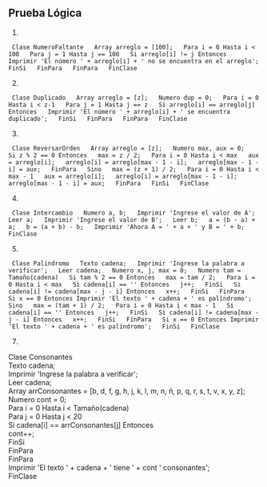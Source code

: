 ## Prueba Lógica  

1.  
``
Clase NumeroFaltante  
  Array arreglo = [100];  
  Para i = 0 Hasta i < 100  
    Para j = 1 Hasta j == 100  
      Si arreglo[i] != j Entonces  
        Imprimir 'El número ' + arreglo[i] + ' no se encuentra en el arreglo';  
      FinSi  
    FinPara  
  FinPara  
FinClase``  

2.  
``
Clase Duplicado  
  Array arreglo = [z];  
  Numero dup = 0;  
  Para i = 0 Hasta i < z-1  
    Para j = 1 Hasta j == z  
      Si arreglo[i] == arreglo[j] Entonces  
        Imprimir 'El número ' + arreglo[i] + ' se encuentra duplicado';  
      FinSi  
    FinPara  
  FinPara  
FinClase``  

3.  
``
Clase ReversarOrden  
  Array arreglo = [z];  
  Numero max, aux = 0;  
  Si z % 2 == 0 Entonces  
    max = z / 2;  
    Para i = 0 Hasta i < max  
      aux = arreglo[i];  
      arreglo[i] = arreglo[max - 1 - i];  
      arreglo[max - 1 - i] = aux;  
    FinPara  
  Sino  
    max = (z + 1) / 2;  
    Para i = 0 Hasta i < max - 1  
      aux = arreglo[i];  
      arreglo[i] = arreglo[max - 1 - i];  
      arreglo[max - 1 - i] = aux;  
    FinPara  
  FinSi  
FinClase``  

4.  
``
Clase Intercambio  
  Numero a, b;  
  Imprimir 'Ingrese el valor de A';  
  Leer a;  
  Imprimir 'Ingrese el valor de B';  
  Leer b;  
  a = (b - a) + a;  
  b = (a + b) - b;  
  Imprimir 'Ahora A = ' + a + ' y B = ' + b;  
FinClase``  

5.  
``
Clase Palindromo  
  Texto cadena;  
  Imprimir 'Ingrese la palabra a verificar';  
  Leer cadena;  
  Numero x, j, max = 0;  
  Numero tam = Tamaño(cadena)  
  Si tam % 2 == 0 Entonces  
    max = tam / 2;  
    Para i = 0 Hasta i < max  
      Si cadena[i] == '' Entonces  
        j++;  
      FinSi  
      Si cadena[i] != cadena[max - j - i] Entonces  
        x++;  
      FinSi  
    FinPara  
    Si x == 0 Entonces Imprimir 'El texto ' + cadena + ' es palíndromo';  
  Sino  
    max = (tam + 1) / 2;  
    Para i = 0 Hasta i < max - 1  
      Si cadena[i] == '' Entonces  
        j++;  
      FinSi  
      Si cadena[i] != cadena[max - j - i] Entonces  
        x++;  
      FinSi  
    FinPara  
    Si x == 0 Entonces Imprimir 'El texto ' + cadena + ' es palíndromo';  
  FinSi  
FinClase``  

7.  
Clase Consonantes  
  Texto cadena;  
  Imprimir 'Ingrese la palabra a verificar';  
  Leer cadena;  
  Array arrConsonantes = [b, d, f, g, h, j, k, l, m, n, ñ, p, q, r, s, t, v, x, y, z];  
  Numero cont = 0;  
  Para i = 0 Hasta i < Tamaño(cadena)  
    Para j = 0 Hasta j < 20  
      Si cadena[i] == arrConsonantes[j] Entonces  
        cont++;  
      FinSi  
    FinPara  
  FinPara  
  Imprimir 'El texto ' + cadena + ' tiene ' + cont ' consonantes';  
FinClase  